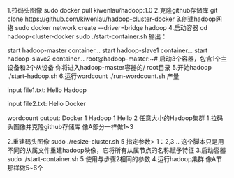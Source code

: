 1.拉码头图像
sudo docker pull kiwenlau/hadoop:1.0
2.克隆github存储库
git clone https://github.com/kiwenlau/hadoop-cluster-docker
3.创建hadoop网络
sudo docker network create --driver=bridge hadoop
4.启动容器
cd hadoop-cluster-docker
sudo ./start-container.sh
输出：

start hadoop-master container...
start hadoop-slave1 container...
start hadoop-slave2 container...
root@hadoop-master:~# 
启动3个容器，包含1个主设备和2个从设备
你将进入hadoop-master容器的/ root目录
5.开始hadoop
./start-hadoop.sh
6.运行wordcount
./run-wordcount.sh
产量

input file1.txt:
Hello Hadoop

input file2.txt:
Hello Docker

wordcount output:
Docker    1
Hadoop    1
Hello    2
任意大小的Hadoop集群
1.拉码头图像并克隆github存储库
像A部分一样做1~3

2.重建码头图像
sudo ./resize-cluster.sh 5
指定参数> 1：2,3 ..
这个脚本只是用不同的从属文件重建hadoop映像，它将所有从属节点的名称赋予特征
3.启动容器
sudo ./start-container.sh 5
使用与步骤2相同的参数
4.运行hadoop集群
像A节那样做5~6个
